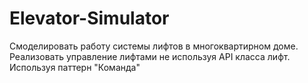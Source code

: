 # Elevator-Simulator
Смоделировать работу системы лифтов в многоквартирном доме.
Реализовать управление лифтами не используя API класса лифт.
Используя паттерн "Команда"

